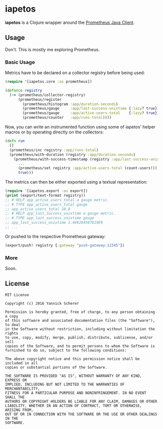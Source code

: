 # iapetos

__iapetos__ is a Clojure wrapper around the [Prometheus Java
Client][java-client].

[java-client]: https://github.com/prometheus/client_java

## Usage

Don't. This is mostly me exploring Prometheus.

### Basic Usage

Metrics have to be declared on a collector registry before being used:

```clojure
(require '[iapetos.core :as prometheus])

(defonce registry
  (-> (prometheus/collector-registry)
      (prometheus/register
        (prometheus/histogram :app/duration-seconds)
        (prometheus/gauge     :app/last-success-unixtime {:lazy? true})
        (prometheus/gauge     :app/active-users-total    {:lazy? true})
        (prometheus/counter   :app/runs-total))))
```

Now, you can write an instrumented function using some of iapetos' helper macros
or by operating directly on the collectors:

```clojure
(defn run
  []
  (prometheus/inc registry :app/runs-total)
  (prometheus/with-duration (registry :app/duration-seconds)
    (prometheus/with-success-timestamp (registry :app/last-success-unixtime)
      ...
      (prometheus/set registry :app/active-users-total (count-users!))
      true)))
```

The metrics can then be either exported using a textual representation:

```clojure
(require '[iapetos.export :as export])
(print (export/text-format registry))
;; # HELP app_active_users_total a gauge metric.
;; # TYPE app_active_users_total gauge
;; app_active_users_total 10.0
;; # HELP app_last_success_unixtime a gauge metric.
;; # TYPE app_last_success_unixtime gauge
;; app_last_success_unixtime 1.469284587819E9
;; ...
```

Or pushed to the respective Prometheus gateway:

```clojure
(export/push! registry {:gateway "push-gateway:12345"})
```

### More

Soon.

## License

```
MIT License

Copyright (c) 2016 Yannick Scherer

Permission is hereby granted, free of charge, to any person obtaining a copy
of this software and associated documentation files (the "Software"), to deal
in the Software without restriction, including without limitation the rights
to use, copy, modify, merge, publish, distribute, sublicense, and/or sell
copies of the Software, and to permit persons to whom the Software is
furnished to do so, subject to the following conditions:

The above copyright notice and this permission notice shall be included in all
copies or substantial portions of the Software.

THE SOFTWARE IS PROVIDED "AS IS", WITHOUT WARRANTY OF ANY KIND, EXPRESS OR
IMPLIED, INCLUDING BUT NOT LIMITED TO THE WARRANTIES OF MERCHANTABILITY,
FITNESS FOR A PARTICULAR PURPOSE AND NONINFRINGEMENT. IN NO EVENT SHALL THE
AUTHORS OR COPYRIGHT HOLDERS BE LIABLE FOR ANY CLAIM, DAMAGES OR OTHER
LIABILITY, WHETHER IN AN ACTION OF CONTRACT, TORT OR OTHERWISE, ARISING FROM,
OUT OF OR IN CONNECTION WITH THE SOFTWARE OR THE USE OR OTHER DEALINGS IN THE
SOFTWARE.
```
